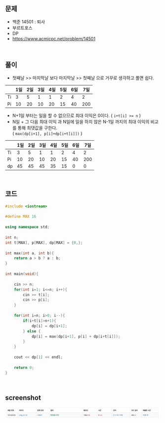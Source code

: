 ## 문제
- 백준 14501 : 퇴사
- 부르트포스
- DP
- https://www.acmicpc.net/problem/14501

<br/>

## 풀이
- 첫째날 >> 마지막날 보다 마지막날 >> 첫째날 으로 거꾸로 생각하고 풀면 쉽다.

|  |1일|2일|3일|4일|5일|6일|7일|
|--|--|--|--|--|--|--|--|
|Ti|3|5|1|1|2|4|2|
|Pi|10|20|10|20|15|40|200|

- N+1일 부터는 일을 할 수 없으므로 최대 이익은 0이다. ( ``` i+t[i] >= n ``` )
- N일 + 그 다음 최대 이익 과 N일에 일을 하지 않은 N-1일 까지의 최대 이익의 비교를 통해 최댓값을 구한다.   
 ( ``` max(dp[i+1], p[i]+dp[i+t[i]]) ``` )
 
|  |1일|2일|3일|4일|5일|6일|7일|
|--|--|--|--|--|--|--|--|
|Ti|3|5|1|1|2|4|2|
|Pi|10|20|10|20|15|40|200|
|dp|45|45|45|35|15|0|0|


<br/>

## 코드

```c++
#include <iostream>

#define MAX 16

using namespace std;

int n;
int t[MAX], p[MAX], dp[MAX] = {0,};

int max(int a, int b){
    return a > b ? a : b;
}

int main(void){
    
    cin >> n;
    for(int i=1; i<=n; i++){
        cin >> t[i];
        cin >> p[i];
    }
    
    for(int i=n; i>0; i--){
        if(i+t[i]>n+1){
            dp[i] = dp[i+1];
        } else {
            dp[i] = max(dp[i+1], p[i] + dp[i+t[i]]);
        }
    }
    
    cout << dp[1] << endl;
    
    return 0;
}
```

<br/>

## screenshot
![screenshot](./screenshots/boj14501.png)

